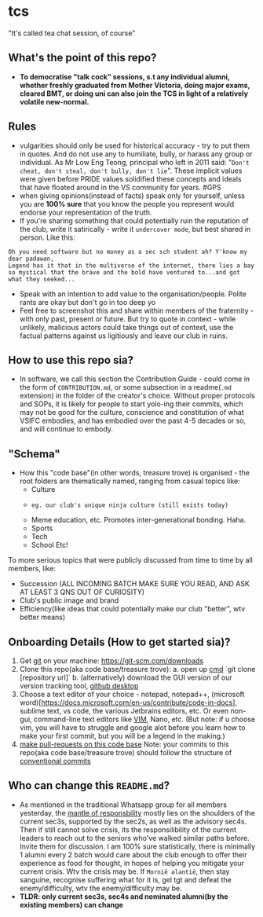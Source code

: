 # tcs
"It's called tea chat session, of course" 

## What's the point of this repo?
- **To democratise "talk cock" sessions, s.t any individual alumni, whether freshly graduated from Mother Victoria, doing major exams, cleared BMT, or doing uni can also join the TCS in light of a relatively volatile new-normal.**  

## Rules 
- vulgarities should only be used for historical accuracy - try to put them in quotes. And do not use any to humiliate, bully, or harass any group or individual. As Mr Low Eng Teong, principal who left in 2011 said: "`Don't cheat, don't steal, don't bully, don't lie`". These implicit values were given before PRIDE values solidified these concepts and ideals that have floated around in the VS community for years. #GPS 
- when giving opinions(instead of facts) speak only for yourself, unless you are **100% sure** that you know the people you represent would endorse your representation of the truth.
- If you're sharing something that could potentially ruin the reputation of the club, write it satirically - write it `undercover mode`, but best shared in person. Like this:
```
Oh you need software but no money as a sec sch student ah? Y'know my dear padawan, 
Legend has it that in the multiverse of the internet, there lies a bay so mystical that the brave and the bold have ventured to...and got what they seeked...
```
- Speak with an intention to add value to the organisation/people. Polite rants are okay but don't go in too deep yo 
- Feel free to screenshot this and share within members of the fraternity - with only past, present or future. But try to quote in context - while unlikely, malicious actors could take things out of context, use the factual patterns against us ligitiously and leave our club in ruins. 

## How to use this repo sia?
- In software, we call this section the Contribution Guide - could come in the form of `CONTRIBUTION.md`, or some subsection in a readme(`.md` extension) in the folder of the creator's choice. Without proper protocols and SOPs, it is likely for people to start yolo-ing their commits, which may not be good for the culture, conscience and constitution of what VSIFC embodies, and has embodied over the past 4-5 decades or so, and will continue to embody. 

## "Schema"
- How this "code base"(in other words, treasure trove) is organised - the root folders are thematically named, ranging from casual topics like:
  -   Culture
  -     eg. our club's unique ninja culture (still exists today)
  -   Meme education, etc. Promotes inter-generational bonding. Haha.
  -   Sports 
  -   Tech
  -   School
Etc! 

To more serious topics that were publicly discussed from time to time by all members, like:
  - Succession 
  (ALL INCOMING BATCH MAKE SURE YOU READ, AND ASK AT LEAST 3 QNS OUT OF CURIOSITY) 
  - Club's public image and brand
  - Efficiency(like ideas that could potentially make our club "better", wtv better means)

## Onboarding Details (How to get started sia)? 
1. Get [git](https://en.wikipedia.org/wiki/Git) on your machine: https://git-scm.com/downloads
2. Clone this repo(aka code base/treasure trove): 
  a. open up [cmd]([https://duckduckgo.com](https://en.wikipedia.org/wiki/Cmd.exe)) `git clone [repository url]` 
  b. (alternatively) download the GUI version of our version tracking tool, [github desktop](https://docs.github.com/en/desktop/installing-and-configuring-github-desktop/installing-and-authenticating-to-github-desktop/installing-github-desktop)
3. Choose a text editor of your choice - notepad, notepad++, (microsoft word)[https://docs.microsoft.com/en-us/contribute/code-in-docs], sublime text, vs code, the various Jetbrains editors, etc. Or even non-gui, command-line text editors like [VIM](https://www.fairprice.com.sg/product/vim-dishwashing-liquid-gel-lemon-power-no-residue-grease-250-ml-90132793?gclid=CjwKCAjw7vuUBhBUEiwAEdu2pACfFHFy2CJkOt5FffxDBOOOw50c33kLB89C6qcgCP9X1kiKfH3zLxoC3yQQAvD_BwE), Nano, etc. (But note: if u choose vim, you will have to  struggle and google alot before you learn how to make your first commit, but you will be a legend in the making.) 
3. [make pull-requests on this code base](https://www.freecodecamp.org/news/how-to-make-your-first-pull-request-on-github-3/#:~:text=Go%20to%20your%20repository%20on,Congratulations!)
Note: your commits to this repo(aka code base/treasure trove) should follow the structure of [conventional commits](https://www.conventionalcommits.org/en/v1.0.0/)
 
 
## Who can change this `README.md`? 
- As mentioned in the traditional Whatsapp group for all members yesterday, the [mantle of responsbility](https://halo.fandom.com/wiki/Mantle_of_Responsibility) mostly lies on the shoulders of the current sec3s, supported by the sec2s, as well as the advisory sec4s. Then if still cannot solve crisis, its the responsilibility of the current leaders to reach out to the seniors who've walked similar paths before. Invite them for discussion. I am 100% sure statistically, there is minimally 1 alumni every 2 batch would care about the club enough to offer their experience as food for thought, in hopes of helping you mitigate your current crisis. Wtv the crisis may be. If `Mornië alantië`, then stay sanguine, recognise suffering what for it is, gel tgt and defeat the enemy/difficulty, wtv the enemy/difficulty may be.
- **TLDR: only current sec3s, sec4s and nominated alumni(by the existing members) can change**
